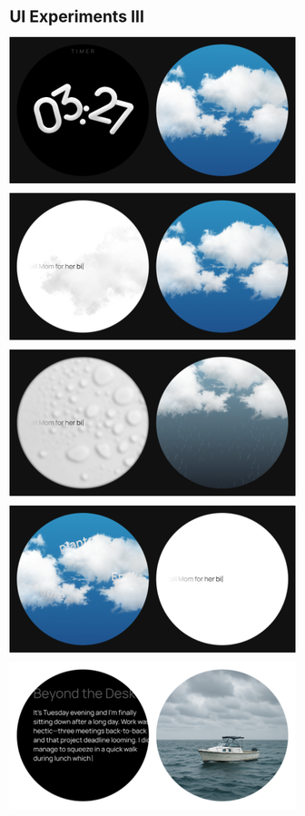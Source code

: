 # UI Experiments III

![](../../00-09%20Resources/09%20Assets/Home%20-%20Dual%20-%201.png)

![](../../00-09%20Resources/09%20Assets/Home%20-%20Dual%20-%202.png)

![](../../00-09%20Resources/09%20Assets/Home%20-%20Dual%20-%203.png)

![](../../00-09%20Resources/09%20Assets/Home%20-%20Dual%20-%204.png)

![](../../00-09%20Resources/09%20Assets/Home%20-%20Dual%20-%205.png)